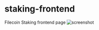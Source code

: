 # staking-frontend
Filecoin Staking frontend page
![screenshot](https://github.com/AswathyMS96/staking-frontend/assets/116071489/39c4a109-29b1-4f60-856e-fbb5bda153bc)

